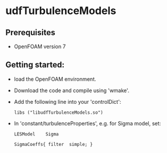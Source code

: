 # udfTurbulenceModels
## Prerequisites
* OpenFOAM version 7 

## Getting started:

  * load the OpenFOAM environment.
   
  * Download the code and compile using 'wmake'.
  
  * Add the following line into your 'controlDict':
  
    `libs ("libudfTurbulenceModels.so")`
    
  * In 'constant/turbulenceProperties', e.g. for Sigma model, set:
  
    `LESModel    Sigma`
    
    `SigmaCoeffs{ filter  simple; }`
    
